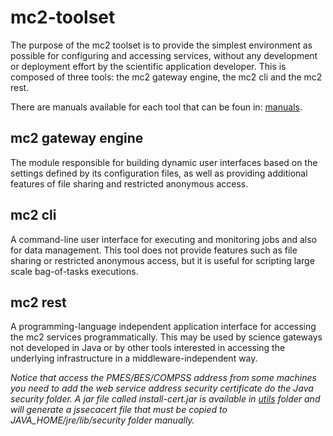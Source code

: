 # mc2-toolset
The purpose of the mc2 toolset is to provide the simplest environment as possible for configuring and accessing services, without any development or deployment effort by the scientific application developer. This is composed of three tools: the mc2 gateway engine, the mc2 cli and the mc2 rest.

There are manuals available for each tool that can be foun in: [manuals](https://github.com/bastosbf/mc2-toolset/manuals).

mc2 gateway engine
--------------
The module responsible for building dynamic user interfaces based on the settings defined by its configuration files, as well as providing additional features of file sharing and restricted anonymous access.

mc2 cli
--------------
A command-line user interface for executing and monitoring jobs and also for data management. This tool does not provide features such as file sharing or restricted anonymous access, but it is useful for scripting large scale bag-of-tasks executions. 

mc2 rest
--------------
A programming-language independent application interface for accessing the mc2 services programmatically. This may be used by science gateways not developed in Java or by other tools interested in accessing the underlying infrastructure in a middleware-independent way.

*Notice that access the PMES/BES/COMPSS address from some machines you need to add the web service address security certificate do the Java security folder.  A jar file called install-cert.jar is available in [utils](https://github.com/bastosbf/mc2-toolset/utils) folder and will generate a jssecacert file that must be copied to JAVA_HOME/jre/lib/security folder manually.*
